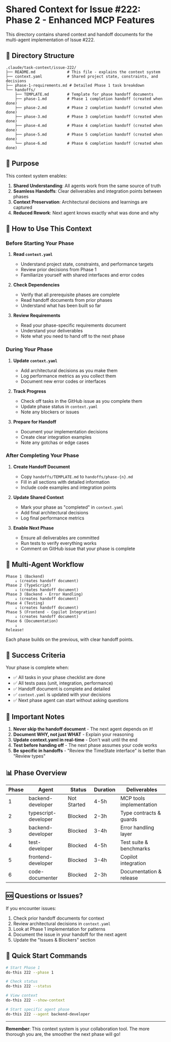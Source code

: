 # Shared Context for Issue #222: Phase 2 - Enhanced MCP Features

This directory contains shared context and handoff documents for the multi-agent implementation of Issue #222.

## 📁 Directory Structure

```
.claude/task-context/issue-222/
├── README.md              # This file - explains the context system
├── context.yaml           # Shared project state, constraints, and decisions
├── phase-1-requirements.md # Detailed Phase 1 task breakdown
└── handoffs/
    ├── TEMPLATE.md        # Template for phase handoff documents
    ├── phase-1.md         # Phase 1 completion handoff (created when done)
    ├── phase-2.md         # Phase 2 completion handoff (created when done)
    ├── phase-3.md         # Phase 3 completion handoff (created when done)
    ├── phase-4.md         # Phase 4 completion handoff (created when done)
    ├── phase-5.md         # Phase 5 completion handoff (created when done)
    └── phase-6.md         # Phase 6 completion handoff (created when done)
```

## 🎯 Purpose

This context system enables:

1. **Shared Understanding**: All agents work from the same source of truth
2. **Seamless Handoffs**: Clear deliverables and integration points between phases
3. **Context Preservation**: Architectural decisions and learnings are captured
4. **Reduced Rework**: Next agent knows exactly what was done and why

## 📖 How to Use This Context

### Before Starting Your Phase

1. **Read `context.yaml`**
   - Understand project state, constraints, and performance targets
   - Review prior decisions from Phase 1
   - Familiarize yourself with shared interfaces and error codes

2. **Check Dependencies**
   - Verify that all prerequisite phases are complete
   - Read handoff documents from prior phases
   - Understand what has been built so far

3. **Review Requirements**
   - Read your phase-specific requirements document
   - Understand your deliverables
   - Note what you need to hand off to the next phase

### During Your Phase

1. **Update `context.yaml`**
   - Add architectural decisions as you make them
   - Log performance metrics as you collect them
   - Document new error codes or interfaces

2. **Track Progress**
   - Check off tasks in the GitHub issue as you complete them
   - Update phase status in `context.yaml`
   - Note any blockers or issues

3. **Prepare for Handoff**
   - Document your implementation decisions
   - Create clear integration examples
   - Note any gotchas or edge cases

### After Completing Your Phase

1. **Create Handoff Document**
   - Copy `handoffs/TEMPLATE.md` to `handoffs/phase-{n}.md`
   - Fill in all sections with detailed information
   - Include code examples and integration points

2. **Update Shared Context**
   - Mark your phase as "completed" in `context.yaml`
   - Add final architectural decisions
   - Log final performance metrics

3. **Enable Next Phase**
   - Ensure all deliverables are committed
   - Run tests to verify everything works
   - Comment on GitHub issue that your phase is complete

## 🔄 Multi-Agent Workflow

```
Phase 1 (Backend)
    ↓ (creates handoff document)
Phase 2 (TypeScript)
    ↓ (creates handoff document)
Phase 3 (Backend - Error Handling)
    ↓ (creates handoff document)
Phase 4 (Testing)
    ↓ (creates handoff document)
Phase 5 (Frontend - Copilot Integration)
    ↓ (creates handoff document)
Phase 6 (Documentation)
    ↓
Release!
```

Each phase builds on the previous, with clear handoff points.

## 🎯 Success Criteria

Your phase is complete when:

- ✅ All tasks in your phase checklist are done
- ✅ All tests pass (unit, integration, performance)
- ✅ Handoff document is complete and detailed
- ✅ `context.yaml` is updated with your decisions
- ✅ Next phase agent can start without asking questions

## 🚨 Important Notes

1. **Never skip the handoff document** - The next agent depends on it!
2. **Document WHY, not just WHAT** - Explain your reasoning
3. **Update context.yaml in real-time** - Don't wait until the end
4. **Test before handing off** - The next phase assumes your code works
5. **Be specific in handoffs** - "Review the TimeState interface" is better than "Review types"

## 📊 Phase Overview

| Phase | Agent | Status | Duration | Deliverables |
|-------|-------|--------|----------|--------------|
| 1 | backend-developer | Not Started | 4-5h | MCP tools implementation |
| 2 | typescript-developer | Blocked | 2-3h | Type contracts & guards |
| 3 | backend-developer | Blocked | 3-4h | Error handling layer |
| 4 | test-developer | Blocked | 4-5h | Test suite & benchmarks |
| 5 | frontend-developer | Blocked | 3-4h | Copilot integration |
| 6 | code-documenter | Blocked | 2-3h | Documentation & release |

## 🆘 Questions or Issues?

If you encounter issues:

1. Check prior handoff documents for context
2. Review architectural decisions in `context.yaml`
3. Look at Phase 1 implementation for patterns
4. Document the issue in your handoff for the next agent
5. Update the "Issues & Blockers" section

## 📝 Quick Start Commands

```bash
# Start Phase 1
do-this 222 --phase 1

# Check status
do-this 222 --status

# View context
do-this 222 --show-context

# Start specific agent phase
do-this 222 --agent backend-developer
```

---

**Remember**: This context system is your collaboration tool. The more thorough you are, the smoother the next phase will go!
